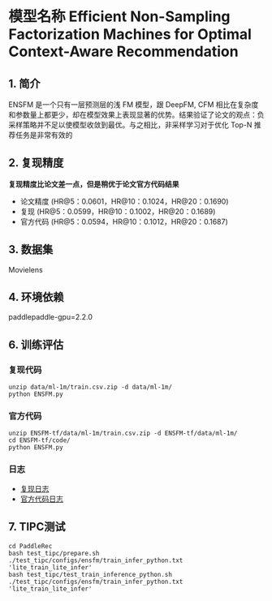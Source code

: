 # 模型名称 Efficient Non-Sampling Factorization Machines for Optimal Context-Aware Recommendation
## 1. 简介
ENSFM 是一个只有一层预测层的浅 FM 模型，跟 DeepFM, CFM 相比在复杂度和参数量上都更少，却在模型效果上表现显著的优势。结果验证了论文的观点：负采样策略并不足以使模型收敛到最优。与之相比，非采样学习对于优化 Top-N 推荐任务是非常有效的
## 2. 复现精度
**复现精度比论文差一点，但是稍优于论文官方代码结果**
- 论文精度 (HR@5：0.0601，HR@10：0.1024，HR@20：0.1690)
- 复现 (HR@5：0.0599，HR@10：0.1002，HR@20：0.1689) 
- 官方代码 (HR@5：0.0594，HR@10：0.1012，HR@20：0.1687)  
## 3. 数据集
Movielens
## 4. 环境依赖
paddlepaddle-gpu=2.2.0
## 6. 训练评估
### 复现代码
```
unzip data/ml-1m/train.csv.zip -d data/ml-1m/ 
python ENSFM.py
```
### 官方代码
```
unzip ENSFM-tf/data/ml-1m/train.csv.zip -d ENSFM-tf/data/ml-1m/
cd ENSFM-tf/code/
python ENSFM.py
```
### 日志
- [复现日志](./data/ml-1m/ENSFM.txt)
- [官方代码日志](./ENSFM-tf/data/ml-1m/ENSFM.txt)
## 7. TIPC测试
```
cd PaddleRec
bash test_tipc/prepare.sh ./test_tipc/configs/ensfm/train_infer_python.txt 'lite_train_lite_infer'
bash test_tipc/test_train_inference_python.sh ./test_tipc/configs/ensfm/train_infer_python.txt 'lite_train_lite_infer'
```